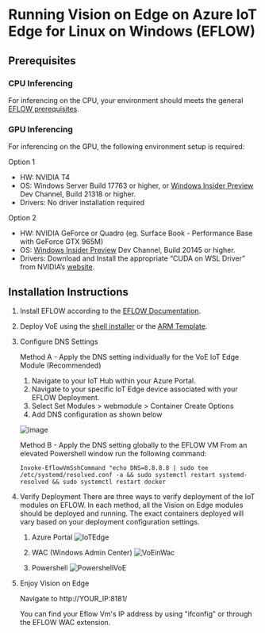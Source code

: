 # Running Vision on Edge on Azure IoT Edge for Linux on Windows (EFLOW)

## Prerequisites

### CPU Inferencing
For inferencing on the CPU, your environment should meets the general [EFLOW prerequisites](https://review.docs.microsoft.com/en-us/azure/iot-edge/how-to-install-iot-edge-on-windows?view=iotedge-2018-06&branch=pr-en-us-160649&tabs=powershell#prerequisites).

### GPU Inferencing
For inferencing on the GPU, the following environment setup is required:

Option 1
  - HW: NVIDIA T4
  - OS: Windows Server Build 17763 or higher, or [Windows Insider Preview](https://insider.windows.com/en-us/getting-started#register) Dev Channel, Build 21318 or higher.
  - Drivers: No driver installation required

Option 2
  - HW: NVIDIA GeForce or Quadro (eg. Surface Book - Performance Base with GeForce GTX 965M)
  - OS: [Windows Insider Preview](https://insider.windows.com/en-us/getting-started#register) Dev Channel, Build 20145 or higher.
  - Drivers: Download and Install the appropriate “CUDA on WSL Driver” from NVIDIA’s [website](https://developer.nvidia.com/cuda/wsl/download).

## Installation Instructions
1. Install EFLOW according to the [EFLOW Documentation](https://docs.microsoft.com/en-us/azure/iot-edge/how-to-install-iot-edge-on-windows?view=iotedge-2018-06&tabs=powershell).
2. Deploy VoE using the [shell installer](https://github.com/Azure-Samples/azure-intelligent-edge-patterns/blob/master/factory-ai-vision/Tutorial/Shell-installer-Tutorial.md) or the [ARM Template](https://github.com/Azure-Samples/azure-intelligent-edge-patterns/blob/master/factory-ai-vision/Tutorial/Tutorial_ARM_TemplateDeployment.md).
3. Configure DNS Settings

    Method A - Apply the DNS setting individually for the VoE IoT Edge Module (Recommended)
    1. Navigate to your IoT Hub within your Azure Portal. 
    2. Navigate to your specific IoT Edge device associated with your EFLOW Deployment.
    3. Select Set Modules > webmodule > Container Create Options
    4. Add DNS configuration as shown below

    ![image](https://user-images.githubusercontent.com/7762651/122618915-185c7c80-d044-11eb-96d6-4f5304249d4e.png)
  
    Method B - Apply the DNS setting globally to the EFLOW VM
    From an elevated Powershell window run the following command:
    
    ```
    Invoke-EflowVmSshCommand "echo DNS=8.8.8.8 | sudo tee /etc/systemd/resolved.conf -a && sudo systemctl restart systemd-resolved && sudo systemctl restart docker
    ```

4. Verify Deployment
There are three ways to verify deployment of the IoT modules on EFLOW. In each method, all the Vision on Edge modules should be deployed and running. The exact containers deployed will vary based on your deployment configuration settings.
    1. Azure Portal
    ![IoTEdge](https://user-images.githubusercontent.com/7762651/122620241-4a231280-d047-11eb-940a-d0eee8b144cd.png)

    2. WAC (Windows Admin Center)
    ![VoEinWac](https://user-images.githubusercontent.com/7762651/122620635-4fcd2800-d048-11eb-94a2-29b7b1ba058f.png)

    3. Powershell 
    ![PowershellVoE](https://user-images.githubusercontent.com/7762651/122621016-39739c00-d049-11eb-9742-22536c807638.PNG)
  
5. Enjoy Vision on Edge

    Navigate to http://YOUR_IP:8181/

    You can find your Eflow Vm's IP address by using "ifconfig" or through the EFLOW WAC extension.
